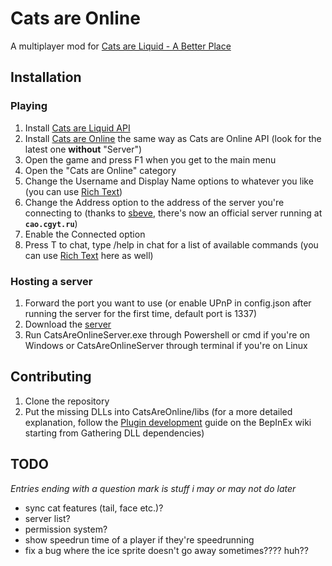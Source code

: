 # Cats are Online
A multiplayer mod for [Cats are Liquid - A Better Place](https://store.steampowered.com/app/1188080)

## Installation
### Playing
1. Install [Cats are Liquid API](https://github.com/cgytrus/CalApi)
2. Install [Cats are Online](https://github.com/cgytrus/CatsAreOnline/releases)
   the same way as Cats are Online API (look for the latest one **without** "Server")
3. Open the game and press F1 when you get to the main menu
4. Open the "Cats are Online" category
5. Change the Username and Display Name options to whatever you like (you can use [Rich Text](https://docs.unity3d.com/Packages/com.unity.ugui@1.0/manual/StyledText.html))
6. Change the Address option to the address of the server you're connecting to
   (thanks to [sbeve](https://github.com/svtetering), there's now an official server running at **`cao.cgyt.ru`**)
7. Enable the Connected option
8. Press T to chat, type /help in chat for a list of available commands (you can use [Rich Text](https://docs.unity3d.com/Packages/com.unity.ugui@1.0/manual/StyledText.html) here as well)

### Hosting a server
1. Forward the port you want to use (or enable UPnP in config.json after running the server for the first time, default port is 1337)
2. Download the [server](https://github.com/cgytrus/CatsAreOnline/releases)
3. Run CatsAreOnlineServer.exe through Powershell or cmd if you're on Windows or CatsAreOnlineServer through terminal if you're on Linux

## Contributing
1. Clone the repository
2. Put the missing DLLs into CatsAreOnline/libs (for a more detailed explanation,
   follow the [Plugin development](https://docs.bepinex.dev/articles/dev_guide/plugin_tutorial/1_setup.html)
   guide on the BepInEx wiki starting from Gathering DLL dependencies)

## TODO
*Entries ending with a question mark is stuff i may or may not do later*
- sync cat features (tail, face etc.)?
- server list?
- permission system?
- show speedrun time of a player if they're speedrunning
- fix a bug where the ice sprite doesn't go away sometimes???? huh??
